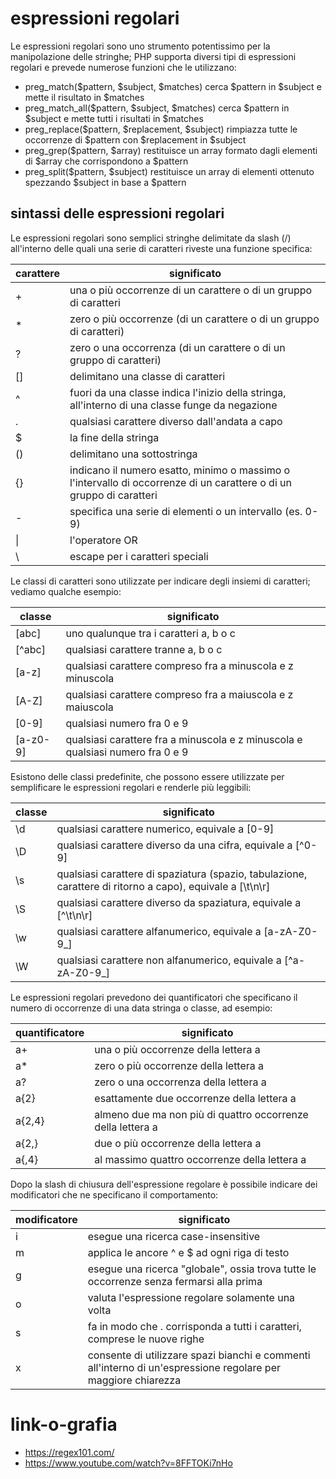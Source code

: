 # espressioni regolari
Le espressioni regolari sono uno strumento potentissimo per la manipolazione delle stringhe; PHP supporta diversi tipi di espressioni regolari e prevede numerose funzioni che le
utilizzano:

- preg_match($pattern, $subject, $matches) cerca $pattern in $subject e mette il risultato in $matches
- preg_match_all($pattern, $subject, $matches) cerca $pattern in $subject e mette tutti i risultati in $matches
- preg_replace($pattern, $replacement, $subject) rimpiazza tutte le occorrenze di $pattern con $replacement in $subject
- preg_grep($pattern, $array) restituisce un array formato dagli elementi di $array che corrispondono a $pattern
- preg_split($pattern, $subject) restituisce un array di elementi ottenuto spezzando $subject in base a $pattern

## sintassi delle espressioni regolari
Le espressioni regolari sono semplici stringhe delimitate da slash (/) all'interno delle quali una serie di caratteri riveste una funzione specifica:

carattere          | significato
-------------------|------------------------------------------
\+                 | una o più occorrenze di un carattere o di un gruppo di caratteri
\*                 | zero o più occorrenze (di un carattere o di un gruppo di caratteri)
?                  | zero o una occorrenza (di un carattere o di un gruppo di caratteri)
[]                 | delimitano una classe di caratteri
^                  | fuori da una classe indica l'inizio della stringa, all'interno di una classe funge da negazione
.                  | qualsiasi carattere diverso dall'andata a capo
$                  | la fine della stringa
()                 | delimitano una sottostringa
{}                 | indicano il numero esatto, minimo o massimo o l'intervallo di occorrenze di un carattere o di un gruppo di caratteri
\-                 | specifica una serie di elementi o un intervallo (es. 0-9)
\|                 | l'operatore OR
\                  | escape per i caratteri speciali

Le classi di caratteri sono utilizzate per indicare degli insiemi di caratteri; vediamo qualche esempio:

classe             | significato
-------------------|----------------------------------------------------------------
[abc]              | uno qualunque tra i caratteri a, b o c
[^abc]             | qualsiasi carattere tranne a, b o c
[a-z]              | qualsiasi carattere compreso fra a minuscola e z minuscola
[A-Z]              | qualsiasi carattere compreso fra a maiuscola e z maiuscola
[0-9]              | qualsiasi numero fra 0 e 9
[a-z0-9]           | qualsiasi carattere fra a minuscola e z minuscola e qualsiasi numero fra 0 e 9

Esistono delle classi predefinite, che possono essere utilizzate per semplificare le espressioni regolari e renderle più leggibili:

classe             | significato
-------------------|--------------------------------------------------------
\d                 | qualsiasi carattere numerico, equivale a [0-9]
\D                 | qualsiasi carattere diverso da una cifra, equivale a [^0-9]
\s                 | qualsiasi carattere di spaziatura (spazio, tabulazione, carattere di ritorno a capo), equivale a [\t\n\r]
\S                 | qualsiasi carattere diverso da spaziatura, equivale a [^\t\n\r]
\w                 | qualsiasi carattere alfanumerico, equivale a [a-zA-Z0-9_]
\W                 | qualsiasi carattere non alfanumerico, equivale a [^a-zA-Z0-9_]

Le espressioni regolari prevedono dei quantificatori che specificano il numero di occorrenze di una data stringa o classe, ad esempio:

quantificatore     | significato
-------------------|---------------------------------------------------------------
a+                 | una o più occorrenze della lettera a
a*                 | zero o più occorrenze della lettera a
a?                 | zero o una occorrenza della lettera a
a{2}               | esattamente due occorrenze della lettera a
a{2,4}             | almeno due ma non più di quattro occorrenze della lettera a
a{2,}              | due o più occorrenze della lettera a
a{,4}              | al massimo quattro occorrenze della lettera a

Dopo la slash di chiusura dell'espressione regolare è possibile indicare dei modificatori che ne specificano il comportamento:

modificatore       | significato
-------------------|---------------------------------------------------------------
i                  | esegue una ricerca case-insensitive
m                  | applica le ancore ^ e $ ad ogni riga di testo
g                  | esegue una ricerca "globale", ossia trova tutte le occorrenze senza fermarsi alla prima
o                  | valuta l'espressione regolare solamente una volta
s                  | fa in modo che . corrisponda a tutti i caratteri, comprese le nuove righe
x                  | consente di utilizzare spazi bianchi e commenti all'interno di un'espressione regolare per maggiore chiarezza

# link-o-grafia
- https://regex101.com/
- https://www.youtube.com/watch?v=8FFTOKi7nHo
